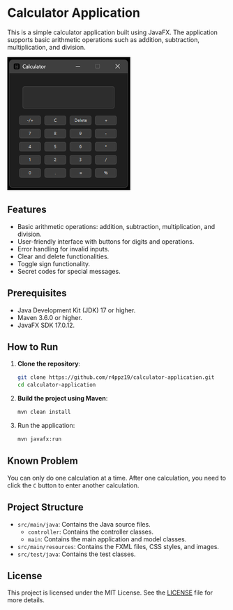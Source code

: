 # Calculator Application

This is a simple calculator application built using JavaFX. The application supports basic arithmetic operations such as addition, subtraction, multiplication, and division.

![Calculator Image](src/main/resources/image/Calculator.png)

## Features

- Basic arithmetic operations: addition, subtraction, multiplication, and division.
- User-friendly interface with buttons for digits and operations.
- Error handling for invalid inputs.
- Clear and delete functionalities.
- Toggle sign functionality.
- Secret codes for special messages.

## Prerequisites

- Java Development Kit (JDK) 17 or higher.
- Maven 3.6.0 or higher.
- JavaFX SDK 17.0.12.

## How to Run

1. **Clone the repository**:
   ```sh
   git clone https://github.com/r4ppz19/calculator-application.git
   cd calculator-application
2. **Build the project using Maven**:
   ```sh
   mvn clean install

3. Run the application:
   ```sh
   mvn javafx:run
   
## Known Problem

You can only do one calculation at a time. After one calculation, you need to click the `C` button to enter another calculation.
   
## Project Structure

- `src/main/java`: Contains the Java source files.
  - `controller`: Contains the controller classes.
  - `main`: Contains the main application and model classes.
- `src/main/resources`: Contains the FXML files, CSS styles, and images.
- `src/test/java`: Contains the test classes.

## License

This project is licensed under the MIT License. See the [LICENSE](LICENSE) file for more details.
